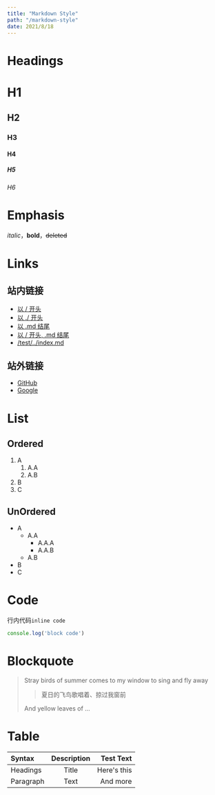 ```yaml
---
title: "Markdown Style"
path: "/markdown-style"
date: 2021/8/18
---
```


# Headings

# H1

## H2

### H3

#### H4

##### H5

###### H6

# Emphasis

*italic*，**bold**，~~deleted~~

# Links

## 站内链接

- [以 / 开头](/test/test-multi-level)
- [以 ./ 开头](./test/test-multi-level)
- [以 .md 结尾](test/test-multi-level.md)
- [以 / 开头, .md 结尾](/test/test-multi-level.md)
- [/test/../index.md](/test/../index.md)

## 站外链接

- [GitHub](http://github.com)
- [Google](//google.com)

# List

## Ordered

1. A
    1. A.A
    2. A.B
2. B
3. C

## UnOrdered

* A
    * A.A
        * A.A.A
        * A.A.B
    * A.B
* B
* C

# Code

行内代码`inline code`

```javascript
console.log('block code')
```

# Blockquote

> Stray birds of summer comes to my window to sing and fly away
>
>> 夏日的飞鸟歌唱着、掠过我窗前
>>
>
> And yellow leaves of ...

# Table

| Syntax    | Description |   Test Text |
| :---------- | :-----------: | ------------: |
| Headings    |    Title    | Here's this |
| Paragraph |    Text    |    And more |
